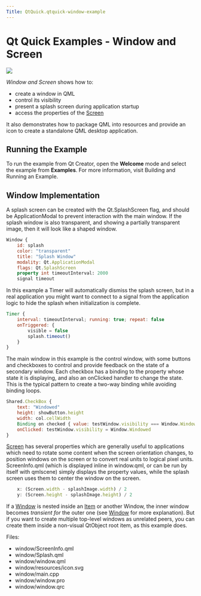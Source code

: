 ```yaml
---
Title: QtQuick.qtquick-window-example
---
```

        
Qt Quick Examples - Window and Screen
=====================================

<span class="subtitle"></span>
<span id="details"></span>
![](https://developer.ubuntu.com/static/devportal_uploaded/6e80f03f-e3aa-4ef3-960e-6775e3d07b12-api/apps/qml/sdk-15.04.1/qtquick-window-example/images/qml-window-example.png)

*Window and Screen* shows how to:

-   create a window in QML
-   control its visibility
-   present a splash screen during application startup
-   access the properties of the [Screen](../QtQuick.Window.Screen.md)

It also demonstrates how to package QML into resources and provide an icon to create a standalone QML desktop application.

<span id="running-the-example"></span>
Running the Example
-------------------

To run the example from Qt Creator, open the **Welcome** mode and select the example from **Examples**. For more information, visit Building and Running an Example.

<span id="window-implementation"></span>
Window Implementation
---------------------

A splash screen can be created with the Qt.SplashScreen flag, and should be ApplicationModal to prevent interaction with the main window. If the splash window is also transparent, and showing a partially transparent image, then it will look like a shaped window.

``` qml
Window {
    id: splash
    color: "transparent"
    title: "Splash Window"
    modality: Qt.ApplicationModal
    flags: Qt.SplashScreen
    property int timeoutInterval: 2000
    signal timeout
```

In this example a Timer will automatically dismiss the splash screen, but in a real application you might want to connect to a signal from the application logic to hide the splash when initialization is complete.

``` qml
Timer {
    interval: timeoutInterval; running: true; repeat: false
    onTriggered: {
        visible = false
        splash.timeout()
    }
}
```

The main window in this example is the control window, with some buttons and checkboxes to control and provide feedback on the state of a secondary window. Each checkbox has a binding to the property whose state it is displaying, and also an onClicked handler to change the state. This is the typical pattern to create a two-way binding while avoiding binding loops.

``` qml
Shared.CheckBox {
    text: "Windowed"
    height: showButton.height
    width: col.cellWidth
    Binding on checked { value: testWindow.visibility === Window.Windowed }
    onClicked: testWindow.visibility = Window.Windowed
}
```

[Screen](../QtQuick.Window.Screen.md) has several properties which are generally useful to applications which need to rotate some content when the screen orientation changes, to position windows on the screen or to convert real units to logical pixel units. ScreenInfo.qml (which is displayed inline in window.qml, or can be run by itself with qmlscene) simply displays the property values, while the splash screen uses them to center the window on the screen.

``` qml
    x: (Screen.width - splashImage.width) / 2
    y: (Screen.height - splashImage.height) / 2
```

If a [Window](../QtQuick.Window.Window.md) is nested inside an [Item](../QtQuick.Item.md) or another Window, the inner window becomes *transient for* the outer one (see [Window](../QtQuick.Window.Window.md) for more explanation). But if you want to create multiple top-level windows as unrelated peers, you can create them inside a non-visual QtObject root item, as this example does.

Files:

-   window/ScreenInfo.qml
-   window/Splash.qml
-   window/window.qml
-   window/resources/icon.svg
-   window/main.cpp
-   window/window.pro
-   window/window.qrc

